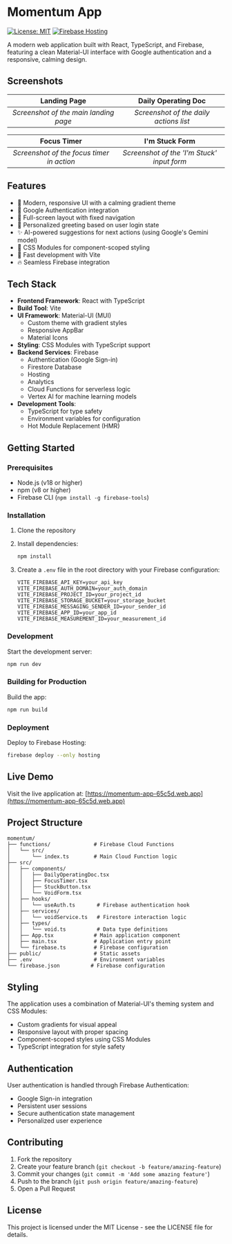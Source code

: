 # Momentum App

[![License: MIT](https://img.shields.io/badge/License-MIT-yellow.svg)](https://opensource.org/licenses/MIT)
[![Firebase Hosting](https://img.shields.io/badge/deploy-Firebase-orange)](https://momentum-app-65c5d.web.app)

A modern web application built with React, TypeScript, and Firebase, featuring a clean Material-UI interface with Google authentication and a responsive, calming design.

## Screenshots

| Landing Page | Daily Operating Doc |
| :---: | :---: |
| *Screenshot of the main landing page* | *Screenshot of the daily actions list* |

| Focus Timer | I'm Stuck Form |
| :---: | :---: |
| *Screenshot of the focus timer in action* | *Screenshot of the 'I'm Stuck' input form* |

## Features

- 🎨 Modern, responsive UI with a calming gradient theme
- 🔐 Google Authentication integration
- 📱 Full-screen layout with fixed navigation
- 🎯 Personalized greeting based on user login state
- ✨ AI-powered suggestions for next actions (using Google's Gemini model)
- 💅 CSS Modules for component-scoped styling
- 🚀 Fast development with Vite
- 🔥 Seamless Firebase integration

## Tech Stack

- **Frontend Framework**: React with TypeScript
- **Build Tool**: Vite
- **UI Framework**: Material-UI (MUI)
  - Custom theme with gradient styles
  - Responsive AppBar
  - Material Icons
- **Styling**: CSS Modules with TypeScript support
- **Backend Services**: Firebase
  - Authentication (Google Sign-in)
  - Firestore Database
  - Hosting
  - Analytics
  - Cloud Functions for serverless logic
  - Vertex AI for machine learning models
- **Development Tools**:
  - TypeScript for type safety
  - Environment variables for configuration
  - Hot Module Replacement (HMR)

## Getting Started

### Prerequisites

- Node.js (v18 or higher)
- npm (v8 or higher)
- Firebase CLI (`npm install -g firebase-tools`)

### Installation

1. Clone the repository
2. Install dependencies:

   ```bash
   npm install
   ```

3. Create a `.env` file in the root directory with your Firebase configuration:

   ```env
   VITE_FIREBASE_API_KEY=your_api_key
   VITE_FIREBASE_AUTH_DOMAIN=your_auth_domain
   VITE_FIREBASE_PROJECT_ID=your_project_id
   VITE_FIREBASE_STORAGE_BUCKET=your_storage_bucket
   VITE_FIREBASE_MESSAGING_SENDER_ID=your_sender_id
   VITE_FIREBASE_APP_ID=your_app_id
   VITE_FIREBASE_MEASUREMENT_ID=your_measurement_id
   ```

### Development

Start the development server:

```bash
npm run dev
```

### Building for Production

Build the app:

```bash
npm run build
```

### Deployment

Deploy to Firebase Hosting:

```bash
firebase deploy --only hosting
```

## Live Demo

Visit the live application at: [https://momentum-app-65c5d.web.app](https://momentum-app-65c5d.web.app)

## Project Structure

```text
momentum/
├── functions/              # Firebase Cloud Functions
│   └── src/
│       └── index.ts        # Main Cloud Function logic
├── src/
│   ├── components/
│   │   ├── DailyOperatingDoc.tsx
│   │   ├── FocusTimer.tsx
│   │   ├── StuckButton.tsx
│   │   └── VoidForm.tsx
│   ├── hooks/
│   │   └── useAuth.ts       # Firebase authentication hook
│   ├── services/
│   │   └── voidService.ts   # Firestore interaction logic
│   ├── types/
│   │   └── void.ts          # Data type definitions
│   ├── App.tsx             # Main application component
│   ├── main.tsx            # Application entry point
│   └── firebase.ts         # Firebase configuration
├── public/                 # Static assets
├── .env                    # Environment variables
└── firebase.json          # Firebase configuration
```

## Styling

The application uses a combination of Material-UI's theming system and CSS Modules:

- Custom gradients for visual appeal
- Responsive layout with proper spacing
- Component-scoped styles using CSS Modules
- TypeScript integration for style safety

## Authentication

User authentication is handled through Firebase Authentication:

- Google Sign-in integration
- Persistent user sessions
- Secure authentication state management
- Personalized user experience

## Contributing

1. Fork the repository
2. Create your feature branch (`git checkout -b feature/amazing-feature`)
3. Commit your changes (`git commit -m 'Add some amazing feature'`)
4. Push to the branch (`git push origin feature/amazing-feature`)
5. Open a Pull Request

## License

This project is licensed under the MIT License - see the LICENSE file for details.
